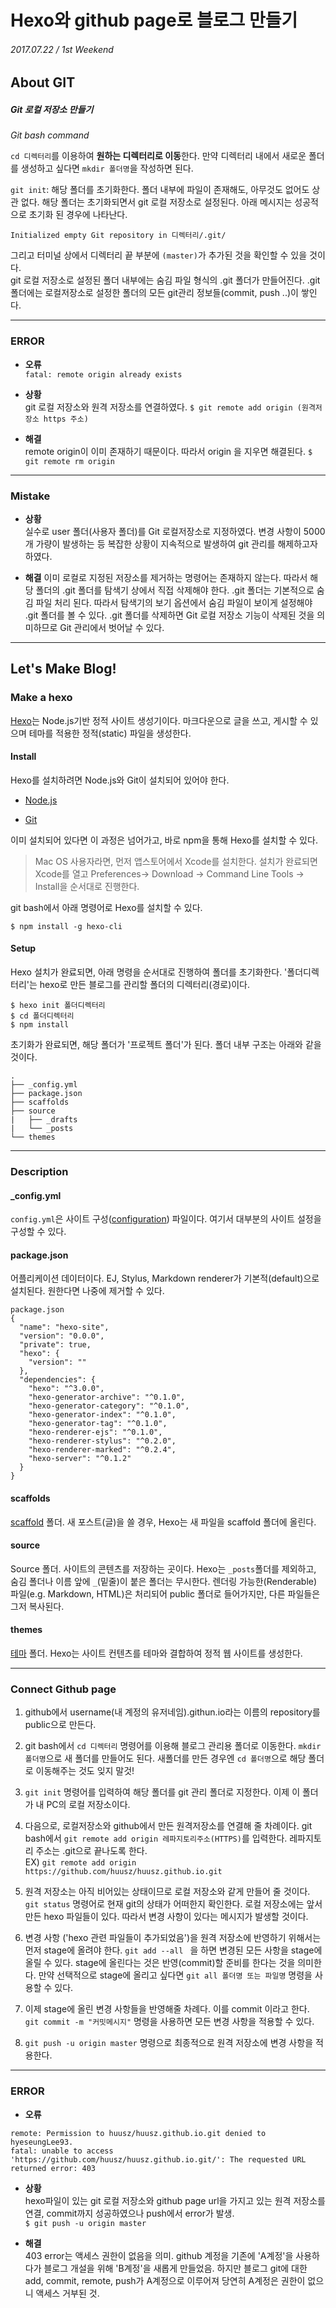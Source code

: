 # Hexo와 github page로 블로그 만들기 
###### 2017.07.22 / 1st Weekend
## About GIT

##### Git 로컬 저장소 만들기

_Git bash command_

```cd 디렉터리```를 이용하여 **원하는 디렉터리로 이동**한다. 만약 디렉터리 내에서 새로운 폴더를 생성하고 싶다면 ```mkdir 폴더명```을 작성하면 된다.  

```git init```: 해당 폴더를 초기화한다. 폴더 내부에 파일이 존재해도, 아무것도 없어도 상관 없다. 해당 폴더는 초기화되면서 git 로컬 저장소로 설정된다. 아래 메시지는 성공적으로 초기화 된 경우에 나타난다.
```
Initialized empty Git repository in 디렉터리/.git/
```
그리고 터미널 상에서 디렉터리 끝 부분에 ```(master)```가 추가된 것을 확인할 수 있을 것이다.  
git 로컬 저장소로 설정된 폴더 내부에는 숨김 파일 형식의 .git 폴더가 만들어진다. .git 폴더에는 로컬저장소로 설정한 폴더의 모든 git관리 정보들(commit, push ..)이 쌓인다.

---

### ERROR

* **오류**  
```fatal: remote origin already exists```

* **상황**  
git 로컬 저장소와 원격 저장소를 연결하였다.
```$ git remote add origin (원격저장소 https 주소)```

* **해결**  
remote origin이 이미 존재하기 때문이다. 따라서 origin 을 지우면 해결된다.
```$ git remote rm origin```
---

### Mistake

* **상황**  
실수로 user 폴더(사용자 폴더)를 Git 로컬저장소로 지정하였다. 변경 사항이 5000개 가량이 발생하는 등 복잡한 상황이 지속적으로 발생하여 git 관리를 해제하고자 하였다.

* **해결**
이미 로컬로 지정된 저장소를 제거하는 명령어는 존재하지 않는다. 따라서 해당 폴더의 .git 폴더를 탐색기 상에서 직접 삭제해야 한다. .git 폴더는 기본적으로 숨김 파일 처리 된다. 따라서 탐색기의 보기 옵션에서 숨김 파일이 보이게 설정해야 .git 폴더를 볼 수 있다. .git 폴더를 삭제하면 Git 로컬 저장소 기능이 삭제된 것을 의미하므로 Git 관리에서 벗어날 수 있다.
---

## Let's Make Blog!

### Make a hexo
[Hexo](https://hexo.io/docs/)는 Node.js기반 정적 사이트 생성기이다. 마크다운으로 글을 쓰고, 게시할 수 있으며 테마를 적용한 정적(static) 파일을 생성한다.

#### Install
Hexo를 설치하려면 Node.js와 Git이 설치되어 있어야 한다.

* [Node.js](http://nodejs.org/)

* [Git](http://git-scm.com/)

이미 설치되어 있다면 이 과정은 넘어가고, 바로 npm을 통해 Hexo를 설치할 수 있다.

> Mac OS 사용자라면, 먼저 앱스토어에서 Xcode를 설치한다. 설치가 완료되면 Xcode를 열고 Preferences-> Download -> Command Line Tools -> Install을 순서대로 진행한다.

git bash에서 아래 명령어로 Hexo를 설치할 수 있다.
```
$ npm install -g hexo-cli
```

#### Setup
Hexo 설치가 완료되면, 아래 명령을 순서대로 진행하여 폴더를 초기화한다. '폴더디렉터리'는 hexo로 만든 블로그를 관리할 폴더의 디렉터리(경로)이다.
```
$ hexo init 폴더디렉터리
$ cd 폴더디렉터리
$ npm install
```
초기화가 완료되면, 해당 폴더가 '프로젝트 폴더'가 된다. 폴더 내부 구조는 아래와 같을 것이다.
```
.
├── _config.yml
├── package.json
├── scaffolds
├── source
|   ├── _drafts
|   └── _posts
└── themes
```

---
### Description
#### _config.yml
```config.yml```은 사이트 구성([configuration](https://hexo.io/docs/configuration.html)) 파일이다. 여기서 대부분의 사이트 설정을 구성할 수 있다.

#### package.json
어플리케이션 데이터이다. EJ, Stylus, Markdown renderer가 기본적(default)으로 설치된다. 원한다면 나중에 제거할 수 있다.
```
package.json
{
  "name": "hexo-site",
  "version": "0.0.0",
  "private": true,
  "hexo": {
    "version": ""
  },
  "dependencies": {
    "hexo": "^3.0.0",
    "hexo-generator-archive": "^0.1.0",
    "hexo-generator-category": "^0.1.0",
    "hexo-generator-index": "^0.1.0",
    "hexo-generator-tag": "^0.1.0",
    "hexo-renderer-ejs": "^0.1.0",
    "hexo-renderer-stylus": "^0.2.0",
    "hexo-renderer-marked": "^0.2.4",
    "hexo-server": "^0.1.2"
  }
}
```

#### scaffolds
[scaffold](https://hexo.io/docs/writing.html#Scaffolds) 폴더. 새 포스트(글)을 쓸 경우, Hexo는 새 파일을 scaffold 폴더에 올린다.

#### source
Source 폴더. 사이트의 콘텐츠를 저장하는 곳이다. Hexo는 ```_posts```폴더를 제외하고, 숨김 폴더나 이름 앞에 ```_```(밑줄)이 붙은 폴더는 무시한다. 렌더링 가능한(Renderable) 파일(e.g. Markdown, HTML)은 처리되어 public 폴더로 들어가지만, 다른 파일들은 그저 복사된다.

#### themes
[테마](https://hexo.io/docs/themes.html) 폴더. Hexo는 사이트 컨텐츠를 테마와 결합하여 정적 웹 사이트를 생성한다.

---

### Connect Github page
1) github에서 username(내 계정의 유저네임).githun.io라는 이름의 repository를 public으로 만든다.

2) git bash에서 ```cd 디렉터리``` 명령어를 이용해 블로그 관리용 폴더로 이동한다. ```mkdir 폴더명```으로 새 폴더를 만들어도 된다. 새폴더를 만든 경우엔 ```cd 폴더명```으로 해당 폴더로 이동해주는 것도 잊지 말것!

3) ```git init``` 명령어를 입력하여 해당 폴더를 git 관리 폴더로 지정한다. 이제 이 폴더가 내 PC의 로컬 저장소이다.

4) 다음으로, 로컬저장소와 github에서 만든 원격저장소를 연결해 줄 차례이다. git bash에서 ```git remote add origin 레파지토리주소(HTTPS)```를 입력한다. 레파지토리 주소는 .git으로 끝나도록 한다.  
EX) ``` git remote add origin https://github.com/huusz/huusz.github.io.git ```

5) 원격 저장소는 아직 비어있는 상태이므로 로컬 저장소와 같게 만들어 줄 것이다. ```git status``` 명령어로 현재 git의 상태가 어떠한지 확인한다. 로컬 저장소에는 앞서 만든 hexo 파일들이 있다. 따라서 변경 사항이 있다는 메시지가 발생할 것이다. 

6) 변경 사항 ('hexo 관련 파일들이 추가되었음')을 원격 저장소에 반영하기 위해서는 먼저 stage에 올려야 한다. ```git add --all ``` 을 하면 변경된 모든 사항을 stage에 올릴 수 있다. stage에 올린다는 것은 반영(commit)할 준비를 한다는 것을 의미한다. 만약 선택적으로 stage에 올리고 싶다면 ```git all 폴더명 또는 파일명``` 명령을 사용할 수 있다.

7) 이제 stage에 올린 변경 사항들을 반영해줄 차례다. 이를 commit 이라고 한다. ```git commit -m "커밋메시지"``` 명령을 사용하면 모든 변경 사항을 적용할 수 있다.

8) ```git push -u origin master``` 명령으로 최종적으로 원격 저장소에 변경 사항을 적용한다.

---
### ERROR

* **오류**  
```
remote: Permission to huusz/huusz.github.io.git denied to hyeseungLee93.
fatal: unable to access 'https://github.com/huusz/huusz.github.io.git/': The requested URL returned error: 403
```

* **상황**  
hexo파일이 있는 git 로컬 저장소와 github page url을 가지고 있는 원격 저장소를 연결, commit까지 성공하였으나 push에서 error가 발생.  
```$ git push -u origin master```

* **해결**  
403 error는 액세스 권한이 없음을 의미. github 계정을 기존에 'A계정'을 사용하다가 블로그 개설을 위해 'B계정'을 새롭게 만들었음.
하지만 블로그 git에 대한 add, commit, remote, push가 A계정으로 이루어져 당연히 A계정은 권한이 없으니 액세스 거부된 것.
